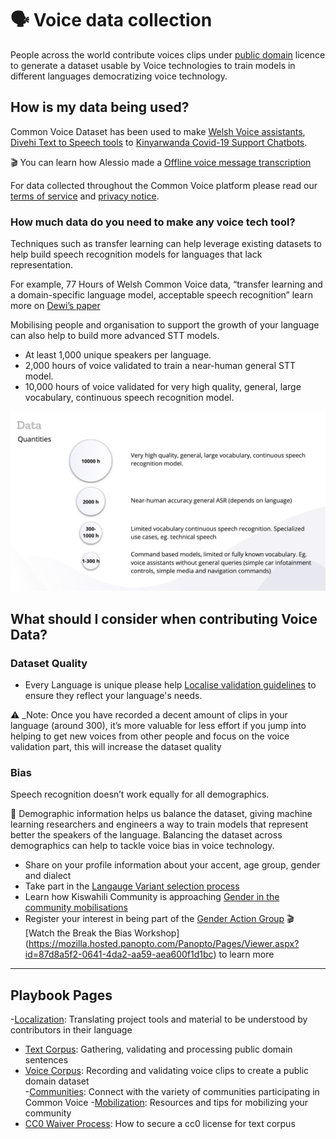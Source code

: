 # 🗣 Voice data collection 
People across the world contribute voices clips under [public domain](https://voice.mozilla.org/terms) licence to generate a dataset usable by Voice technologies to train models in different languages democratizing voice technology.

## How is my data being used?

Common Voice Dataset has been used to make [Welsh Voice assistants](https://aclanthology.org/2020.sltu-1.27.pdf), [Divehi Text to Speech tools](https://mozilla.hosted.panopto.com/Panopto/Pages/Viewer.aspx?id=f232694f-4dc8-4ac6-a4d8-adcc00fa1e46&start=0.955437) to [Kinyarwanda Covid-19 Support Chatbots](https://foundation.mozilla.org/en/blog/in-rwanda-voice-technology-innovation-helps-fight-covid/).

🎬 You can learn how Alessio made a [Offline voice message transcription](https://www.youtube.com/watch?v=5d0-nT6IdNw) 

For data collected throughout the Common Voice platform please read our [terms of service](https://commonvoice.mozilla.org/languages) and [privacy notice](https://commonvoice.mozilla.org/languages).

### How much data do you need to make any voice tech tool?

Techniques such as transfer learning can help leverage existing datasets to help build speech recognition models for languages that lack representation.

For example, 77 Hours of Welsh Common Voice data, “transfer learning and a domain-specific language model, acceptable speech recognition” learn more on [Dewi’s paper ](https://aclanthology.org/2020.sltu-1.27.pdf) 

Mobilising people and organisation to support the growth of your language can also help to build more advanced STT models.

* At least 1,000 unique speakers per language.
* 2,000 hours of voice validated to train a near-human general STT model.
* 10,000 hours of voice validated for very high quality, general, large vocabulary, continuous speech recognition model.

![Data quantities](/assets/img/data-quantities.png)

## What should I consider when contributing Voice Data?

### Dataset Quality 
* Every Language is unique please help [Localise validation guidelines](https://discourse.mozilla.org/t/discussion-of-new-guidelines-for-recording-validation/36465/79) to ensure they reflect your language's needs.

⚠️ _Note: Once you have recorded a decent amount of clips in your language (around 300), it’s more valuable for less effort if you jump into helping to get new voices from other people and focus on the voice validation part, this will increase the dataset quality

### Bias 
Speech recognition doesn’t work equally for all demographics.

💬 Demographic information helps us balance the dataset, giving machine learning researchers and engineers a way to train models that represent better the speakers of the language. Balancing the dataset across demographics can help to tackle voice bias in voice technology.
* Share on your profile information about your accent, age group, gender and dialect
* Take part in the [Langauge Variant selection process](https://docs.google.com/presentation/d/18rafFef5uliLng9VylhHwHAr4m4nTA1fe2L7rL1S6CQ/edit?usp=sharing) 
* Learn how Kiswahili Community is approaching [Gender in the community mobilisations](https://assets.mofoprod.net/network/documents/Gender_Action_Plan.pdf)  
* Register your interest in being part of the [Gender Action Group](https://mozillafoundation.typeform.com/to/yluCogH1) 
🎬  [Watch the Break the Bias Workshop] (https://mozilla.hosted.panopto.com/Panopto/Pages/Viewer.aspx?id=87d8a5f2-0641-4da2-aa59-aea600f1d1bc) to learn more


---
## Playbook Pages
-[Localization](https://common-voice.github.io/community-playbook/sub_pages/Localization.html): Translating project tools and material to be understood by contributors in their language
- [Text Corpus](https://common-voice.github.io/community-playbook/sub_pages/text.html): Gathering, validating and processing public domain sentences       
- [Voice Corpus](https://common-voice.github.io/community-playbook/sub_pages/voice.html): Recording and validating voice clips to create a public domain dataset  
-[Communities](https://common-voice.github.io/community-playbook/sub_pages/communities.html): Connect with the variety of communities participating in Common Voice
-[Mobilization](https://common-voice.github.io/community-playbook/sub_pages/mobilization.html): Resources and tips for mobilizing your community          
- [CC0 Waiver Process](https://common-voice.github.io/community-playbook/sub_pages/cc0waiver_process.html): How to secure a cc0 license for text corpus   


